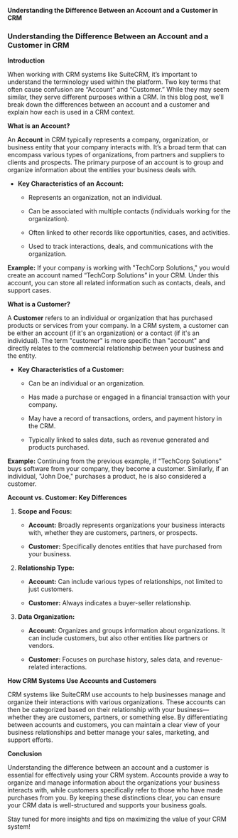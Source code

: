 **Understanding the Difference Between an Account and a Customer in CRM**

  

### Understanding the Difference Between an Account and a Customer in CRM

**Introduction**

When working with CRM systems like SuiteCRM, it’s important to understand the terminology used within the platform. Two key terms that often cause confusion are “Account” and “Customer.” While they may seem similar, they serve different purposes within a CRM. In this blog post, we’ll break down the differences between an account and a customer and explain how each is used in a CRM context.

**What is an Account?**

An **Account** in CRM typically represents a company, organization, or business entity that your company interacts with. It’s a broad term that can encompass various types of organizations, from partners and suppliers to clients and prospects. The primary purpose of an account is to group and organize information about the entities your business deals with.

*   **Key Characteristics of an Account:**
    
    *   Represents an organization, not an individual.
        
    *   Can be associated with multiple contacts (individuals working for the organization).
        
    *   Often linked to other records like opportunities, cases, and activities.
        
    *   Used to track interactions, deals, and communications with the organization.
        

**Example:** If your company is working with "TechCorp Solutions," you would create an account named “TechCorp Solutions” in your CRM. Under this account, you can store all related information such as contacts, deals, and support cases.

**What is a Customer?**

A **Customer** refers to an individual or organization that has purchased products or services from your company. In a CRM system, a customer can be either an account (if it's an organization) or a contact (if it's an individual). The term "customer" is more specific than "account" and directly relates to the commercial relationship between your business and the entity.

*   **Key Characteristics of a Customer:**
    
    *   Can be an individual or an organization.
        
    *   Has made a purchase or engaged in a financial transaction with your company.
        
    *   May have a record of transactions, orders, and payment history in the CRM.
        
    *   Typically linked to sales data, such as revenue generated and products purchased.
        

**Example:** Continuing from the previous example, if "TechCorp Solutions" buys software from your company, they become a customer. Similarly, if an individual, "John Doe," purchases a product, he is also considered a customer.

**Account vs. Customer: Key Differences**

1.  **Scope and Focus:**
    
    *   **Account:** Broadly represents organizations your business interacts with, whether they are customers, partners, or prospects.
        
    *   **Customer:** Specifically denotes entities that have purchased from your business.
        
2.  **Relationship Type:**
    
    *   **Account:** Can include various types of relationships, not limited to just customers.
        
    *   **Customer:** Always indicates a buyer-seller relationship.
        
3.  **Data Organization:**
    
    *   **Account:** Organizes and groups information about organizations. It can include customers, but also other entities like partners or vendors.
        
    *   **Customer:** Focuses on purchase history, sales data, and revenue-related interactions.
        

**How CRM Systems Use Accounts and Customers**

CRM systems like SuiteCRM use accounts to help businesses manage and organize their interactions with various organizations. These accounts can then be categorized based on their relationship with your business—whether they are customers, partners, or something else. By differentiating between accounts and customers, you can maintain a clear view of your business relationships and better manage your sales, marketing, and support efforts.

**Conclusion**

Understanding the difference between an account and a customer is essential for effectively using your CRM system. Accounts provide a way to organize and manage information about the organizations your business interacts with, while customers specifically refer to those who have made purchases from you. By keeping these distinctions clear, you can ensure your CRM data is well-structured and supports your business goals.

Stay tuned for more insights and tips on maximizing the value of your CRM system!
